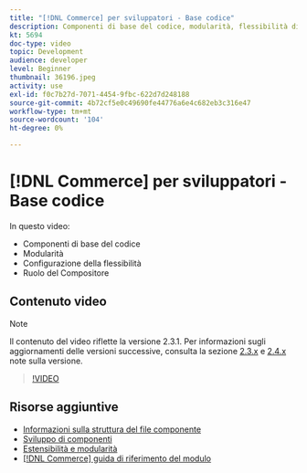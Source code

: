 ```yaml
---
title: "[!DNL Commerce] per sviluppatori - Base codice"
description: Componenti di base del codice, modularità, flessibilità di configurazione e ruolo del Compositore
kt: 5694
doc-type: video
topic: Development
audience: developer
level: Beginner
thumbnail: 36196.jpeg
activity: use
exl-id: f0c7b27d-7071-4454-9fbc-622d7d248188
source-git-commit: 4b72cf5e0c49690fe44776a6e4c682eb3c316e47
workflow-type: tm+mt
source-wordcount: '104'
ht-degree: 0%

---
```


# [!DNL Commerce] per sviluppatori - Base codice

In questo video:

- Componenti di base del codice
- Modularità
- Configurazione della flessibilità
- Ruolo del Compositore

## Contenuto video

>[!NOTE]
>
>Il contenuto del video riflette la versione 2.3.1. Per informazioni sugli aggiornamenti delle versioni successive, consulta la sezione [ 2.3.x](https://devdocs.magento.com/guides/v2.3/release-notes/bk-release-notes.html) e [2.4.x](https://devdocs.magento.com/guides/v2.4/release-notes/bk-release-notes.html) note sulla versione.

>[!VIDEO](https://video.tv.adobe.com/v/36196?quality=12&learn=on)

## Risorse aggiuntive

- [Informazioni sulla struttura del file componente](https://devdocs.magento.com/guides/v2.4/extension-dev-guide/prepare/prepare_file-str.html)
- [Sviluppo di componenti](https://devdocs.magento.com/guides/v2.4/extension-dev-guide/module-development.html)
- [Estensibilità e modularità](https://devdocs.magento.com/guides/v2.4/architecture/extensibility.html)
- [[!DNL Commerce] guida di riferimento del modulo](https://devdocs.magento.com/guides/v2.4/mrg/intro.html)
